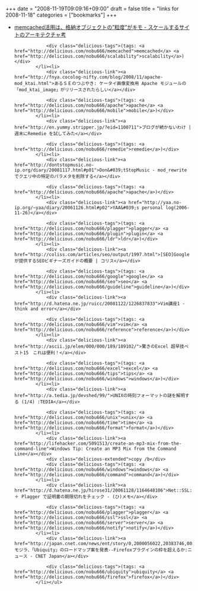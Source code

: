 +++
date = "2008-11-19T09:09:16+09:00"
draft = false
title = "links for 2008-11-18"
categories = ["bookmarks"]
+++

<ul class="delicious"><li>
                <div class="delicious-link"><a href="http://d.hatena.ne.jp/kazuk_i/20081021/1224564880">memcached活用は、格納オブジェクトの”粒度”がキモ - スケールするサイトのアーキテクチャ考</a></div>
                
                <div class="delicious-tags">(tags: <a href="http://delicious.com/nobu666/memcached">memcached</a> <a href="http://delicious.com/nobu666/scalability">scalability</a>)</div>
            </li><li>
                <div class="delicious-link"><a href="http://fnya.cocolog-nifty.com/blog/2008/11/apache-mod_ktai.html">あるＳＥのつぶやき: ケータイ画像変換用 Apache モジュールの「mod_ktai_image」がリリースされたらしい</a></div>
                
                <div class="delicious-tags">(tags: <a href="http://delicious.com/nobu666/apache">apache</a> <a href="http://delicious.com/nobu666/mobile">mobile</a>)</div>
            </li><li>
                <div class="delicious-link"><a href="http://en.yummy.stripper.jp/?eid=1100711">ブログが続かないわけ | 週末にRemedie を試してみた</a></div>
                
                <div class="delicious-tags">(tags: <a href="http://delicious.com/nobu666/remedie">remedie</a>)</div>
            </li><li>
                <div class="delicious-link"><a href="http://dontstopmusic.no-ip.org/diary/20081117.html#p01">Don&#039;tStopMusic - mod_rewrite でクエリ中の特定のパラメタを削除する</a></div>
                
                <div class="delicious-tags">(tags: <a href="http://delicious.com/nobu666/apache">apache</a>)</div>
            </li><li>
                <div class="delicious-link"><a href="http://yaa.no-ip.org/~yaa/diary/20061126.html#p02">YAA&#039;s personal log(2006-11-26)</a></div>
                
                <div class="delicious-tags">(tags: <a href="http://delicious.com/nobu666/plagger">plagger</a> <a href="http://delicious.com/nobu666/plugin">plugin</a> <a href="http://delicious.com/nobu666/ldr">ldr</a>)</div>
            </li><li>
                <div class="delicious-link"><a href="http://coliss.com/articles/seo/output/1997.html">[SEO]Googleが提供するSEOビギナーズガイドの概要 | コリス</a></div>
                
                <div class="delicious-tags">(tags: <a href="http://delicious.com/nobu666/google">google</a> <a href="http://delicious.com/nobu666/seo">seo</a> <a href="http://delicious.com/nobu666/guideline">guideline</a>)</div>
            </li><li>
                <div class="delicious-link"><a href="http://d.hatena.ne.jp/ruicc/20081122/1226837833">Vim講座1 - think and error</a></div>
                
                <div class="delicious-tags">(tags: <a href="http://delicious.com/nobu666/vim">vim</a> <a href="http://delicious.com/nobu666/reference">reference</a>)</div>
            </li><li>
                <div class="delicious-link"><a href="http://ascii.jp/elem/000/000/189/189102/">驚きのExcel 超早技ベスト15　これは便利！</a></div>
                
                <div class="delicious-tags">(tags: <a href="http://delicious.com/nobu666/excel">excel</a> <a href="http://delicious.com/nobu666/tips">tips</a> <a href="http://delicious.com/nobu666/windows">windows</a>)</div>
            </li><li>
                <div class="delicious-link"><a href="http://a.tedia.jp/devshed/99/">UNIXの時刻フォーマットの謎を解明する (1/4) :TEDIA</a></div>
                
                <div class="delicious-tags">(tags: <a href="http://delicious.com/nobu666/unix">unix</a> <a href="http://delicious.com/nobu666/time">time</a> <a href="http://delicious.com/nobu666/format">format</a>)</div>
            </li><li>
                <div class="delicious-link"><a href="http://lifehacker.com/5091513/create-an-mp3-mix-from-the-command-line">Windows Tip: Create an MP3 Mix from the Command Line</a></div>
                <div class="delicious-extended">copy /b</div>
                <div class="delicious-tags">(tags: <a href="http://delicious.com/nobu666/windows">windows</a> <a href="http://delicious.com/nobu666/command">command</a>)</div>
            </li><li>
                <div class="delicious-link"><a href="http://d.hatena.ne.jp/hirose31/20061128/1164648106">Net::SSL::ExpireDate ＋ Plagger で証明書の期限切れをチェック - (ひ)メモ</a></div>
                
                <div class="delicious-tags">(tags: <a href="http://delicious.com/nobu666/plagger">plagger</a> <a href="http://delicious.com/nobu666/ssl">ssl</a> <a href="http://delicious.com/nobu666/server">server</a> <a href="http://delicious.com/nobu666/notify">notify</a>)</div>
            </li><li>
                <div class="delicious-link"><a href="http://japan.cnet.com/news/ent/story/0,2000056022,20383746,00.htm">モジラ、「Ubiquity」のロードマップ案を発表--Firefoxプラグインの枠を超えるか:ニュース - CNET Japan</a></div>
                
                <div class="delicious-tags">(tags: <a href="http://delicious.com/nobu666/ubiquity">ubiquity</a> <a href="http://delicious.com/nobu666/firefox">firefox</a>)</div>
            </li></ul>
